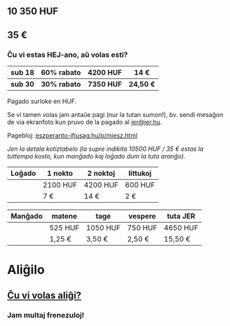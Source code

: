 <!--
.. title: Kotizo
.. slug: kotizo
.. date: 2016-02-25 20:28:50 UTC+01:00
.. tags:
.. category:
.. link:
.. description:
.. type: text
-->

## 10 350 HUF

## 35 €

### Ĉu vi estas HEJ-ano, aŭ volas esti?

|sub 18|60% rabato|**4200 HUF**|14 €|
|-|-|-|-|
|**sub 30**|**30% rabato**|**7350 HUF**|**24,50 €**|

Pagado surloke en HUF.

Se vi tamen volas jam antaŭe pagi (nur la tutan sumon!), bv. sendi mesaĝon de via ekranfoto kun pruvo de la pagado al [jer@jer.hu](mailto:jer@jer.hu).

Pagebloj: [eszperanto-ifjusag.hu/p/miesz.html](http://www.eszperanto-ifjusag.hu/p/miesz.html)

*Jen la detala kotiztabelo (la supre indikita 10500 HUF / 35 € estas la tuttempa kosto, kun manĝado kaj loĝado dum la tuta aranĝo).*

|Loĝado|1 nokto|2 noktoj|littukoj|
|--------|--------|--------|--------|
|        |2100 HUF|4200 HUF| 600 HUF|
|        |     7 €|    14 €|     2 €|

|Manĝado|matene|tage|vespere|tuta JER|
|-------|------|----|-------|--------|
|  |525 HUF|1050 HUF|750 HUF|4650 HUF|
|       |1,25 €|3,50 €|2,50 €|15,50 €|


# Aliĝilo

## [<i class="fa fa-arrow-right"></i> Ĉu vi volas aliĝi? <i class="fa fa-arrow-left"></i>](https://docs.google.com/forms/d/1kuHr1AI6Bcv2-mTSCMdL3cUA0WoNJNYt_RY8zYOpB9c/viewform)

### Jam <b id="nb">multaj</b> frenezuloj!
<ul id="persons"></ul>

<script type="text/javascript">
    window.onload = function() { init() };
    var public_url =    "https://docs.google.com/spreadsheets/d/1I7-1SKUjmcEj7X8IrdpCCAKyrnzYawBymnFOX2F58Uw/pubhtml?gid=1068216995&single=true";
    var header = "Mia karesnomo (kiun vi ŝatus havi sur via ŝildo) /A becenevem (amit a névtábládon szeretnél látni)";
    function init() {
        Tabletop.init( { key: public_url, simpleSheet: true, callback: function(data, tabletop) {
            $('#nb').html(data.length);
            data.forEach(function(person) {
                $('#persons').append('<li>'+person[header]+'</li>');
            });
        } } )
    }
</script>
